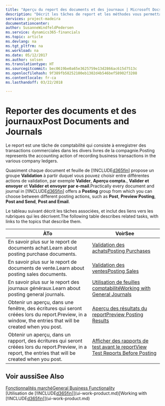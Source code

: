 ```yaml
---
title: "Aperçu du report des documents et des journaux | Microsoft Docs"
description: "Décrit les tâches de report et les méthodes vous permettant de reporter des documents et des journaux."
services: project-madeira
documentationcenter: 
author: SusanneWindfeldPedersen
ms.service: dynamics365-financials
ms.topic: article
ms.devlang: na
ms.tgt_pltfrm: na
ms.workload: na
ms.date: 05/12/2017
ms.author: solsen
ms.translationtype: HT
ms.sourcegitcommit: bec0619be0a65e3625759e13d2866ac615d7513c
ms.openlocfilehash: 9f389fb58252100eb1302d4b546bef58902f3208
ms.contentlocale: fr-ca
ms.lasthandoff: 03/22/2018

---
```

# <a name="post-documents-and-journals"></a><span data-ttu-id="7c041-103">Reporter des documents et des journaux</span><span class="sxs-lookup"><span data-stu-id="7c041-103">Post Documents and Journals</span></span>
<span data-ttu-id="7c041-104">Le report est une tâche de comptabilité qui consiste à enregistrer des transactions commerciales dans les divers livres de la compagnie.</span><span class="sxs-lookup"><span data-stu-id="7c041-104">Posting represents the accounting action of recording business transactions in the various company ledgers.</span></span>

<span data-ttu-id="7c041-105">Quasiment chaque document et feuille de [!INCLUDE[d365fin](includes/d365fin_md.md)] propose un groupe **Validation** à partir duquel vous pouvez choisir entre différentes actions de validation, par exemple **Valider**, **Aperçu compta.**, **Valider et envoyer** et **Valider et envoyer par e-mail**.</span><span class="sxs-lookup"><span data-stu-id="7c041-105">Practically every document and journal in [!INCLUDE[d365fin](includes/d365fin_md.md)] offers a **Posting** group from which you can choose between different posting actions, such as **Post**, **Preview Posting**, **Post and Send**, **Post and Email**.</span></span>

<span data-ttu-id="7c041-106">Le tableau suivant décrit les tâches associées, et inclut des liens vers les rubriques qui les décrivent.</span><span class="sxs-lookup"><span data-stu-id="7c041-106">The following table describes related tasks, with links to the topics that describe them.</span></span>

| <span data-ttu-id="7c041-107">À</span><span class="sxs-lookup"><span data-stu-id="7c041-107">To</span></span> | <span data-ttu-id="7c041-108">Voir</span><span class="sxs-lookup"><span data-stu-id="7c041-108">See</span></span> |
| --- | --- |
| <span data-ttu-id="7c041-109">En savoir plus sur le report de documents achat.</span><span class="sxs-lookup"><span data-stu-id="7c041-109">Learn about posting purchase documents.</span></span> |[<span data-ttu-id="7c041-110">Validation des achats</span><span class="sxs-lookup"><span data-stu-id="7c041-110">Posting Purchases</span></span>](ui-post-purchases.md) |
| <span data-ttu-id="7c041-111">En savoir plus sur le report de documents de vente.</span><span class="sxs-lookup"><span data-stu-id="7c041-111">Learn about posting sales documents.</span></span> |[<span data-ttu-id="7c041-112">Validation des ventes</span><span class="sxs-lookup"><span data-stu-id="7c041-112">Posting Sales</span></span>](ui-post-sales.md) |
| <span data-ttu-id="7c041-113">En savoir plus sur le report des journaux généraux.</span><span class="sxs-lookup"><span data-stu-id="7c041-113">Learn about posting general journals.</span></span> |[<span data-ttu-id="7c041-114">Utilisation de feuilles comptabilité</span><span class="sxs-lookup"><span data-stu-id="7c041-114">Working with General Journals</span></span>](ui-work-general-journals.md) |
| <span data-ttu-id="7c041-115">Obtenir un aperçu, dans une fenêtre, des écritures qui seront créées lors du report.</span><span class="sxs-lookup"><span data-stu-id="7c041-115">Preview, in a window, the entries that will be created when you post.</span></span> |[<span data-ttu-id="7c041-116">Aperçu des résultats du report</span><span class="sxs-lookup"><span data-stu-id="7c041-116">Preview Posting Results</span></span>](ui-how-preview-post-results.md) |
| <span data-ttu-id="7c041-117">Obtenir un aperçu, dans un rapport, des écritures qui seront créées lors du report.</span><span class="sxs-lookup"><span data-stu-id="7c041-117">Preview, in a report, the entries that will be created when you post.</span></span> |[<span data-ttu-id="7c041-118">Afficher des rapports de test avant le report</span><span class="sxs-lookup"><span data-stu-id="7c041-118">View Test Reports Before Posting</span></span>](ui-how-view-test-reports-posting.md) |

## <a name="see-also"></a><span data-ttu-id="7c041-119">Voir aussi</span><span class="sxs-lookup"><span data-stu-id="7c041-119">See Also</span></span>
[<span data-ttu-id="7c041-120">Fonctionnalités marché</span><span class="sxs-lookup"><span data-stu-id="7c041-120">General Business Functionality</span></span>](ui-across-business-areas.md)  
<span data-ttu-id="7c041-121">[Utilisation de [!INCLUDE[d365fin](includes/d365fin_md.md)]](ui-work-product.md)</span><span class="sxs-lookup"><span data-stu-id="7c041-121">[Working with [!INCLUDE[d365fin](includes/d365fin_md.md)]](ui-work-product.md)</span></span>


